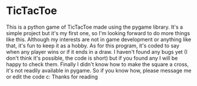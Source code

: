 # TicTacToe
This is a python game of TicTacToe made using the pygame library. It's a simple project but it's my first one, so I'm looking forward to do more things like this.
Although my interests are not in game development or anything like that, it's fun to keep it as a hobby.
As for this program, it's coded to say when any player wins or if it ends in a draw. I haven't found any bugs yet (I don't think it's possible, the code is short) but if you found any I will be happy to check them. 
Finally I didn't know how to make the square a cross, it's not readily available in pygame. So if you know how, please message me or edit the code c: 
Thanks for reading
